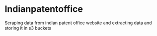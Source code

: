 # Indianpatentoffice
Scraping data from indian patent office website and extracting data and storing it in s3 buckets
